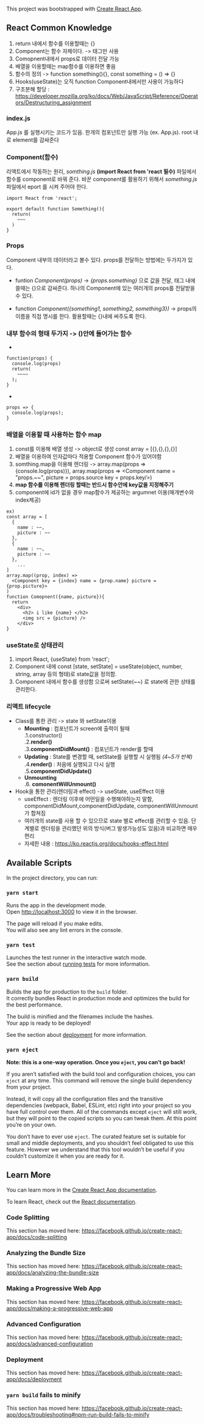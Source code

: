 This project was bootstrapped with [Create React App](https://github.com/facebook/create-react-app).

## React Common Knowledge
1. return 내에서 함수를 이용할때는 {}
2. Component는 함수 자체이다. -> 태그만 사용
3. Comopnent내에서 props로 데이터 전달 가능
4. 배열을 이용할때는 map함수를 이용하면 좋음
5. 함수의 정의 -> function something(){}, const something = () => {}
6. Hooks(useState)는 오직 function Component내에서만 사용이 가능하다
7. 구조분해 할당 : https://developer.mozilla.org/ko/docs/Web/JavaScript/Reference/Operators/Destructuring_assignment

### index.js

App.js 를 실행시키는 코드가 있음. 한개의 컴포넌트만 실행 가능 (ex. App.js). root 내로 element를 감싸준다

### Component(함수)

리액트에서 작동하는 원리, *somthing.js* **(import React from 'react 필수)** 파일에서 함수를 component로 바꿔 준다.
바꾼 component를 활용하기 위해서 *something.js*파일에서 eport 를 시켜 주어야 한다.

```
import React from 'react';

export default function Something(){
  return(
    ~~~
  )
}

```

### Props

Component 내부의 데이터라고 볼수 있다. props를 전달하는 방법에는 두가지가 있다. 

* funtion *Component(props)* -> *{props.something}* 으로 값을 전달, 태그 내에 쓸때는 {}으로 감싸준다. 하나의 Component에 있는 여러개의 props를 전달받을 수 있다. 

* function *Component({something1, something2, something3})* -> props의 이름을 직접 명시를 한다. 활용할때는 {}내에 써주도록 한다.

### 내부 함수의 형태 두가지 -> ()안에 들어가는 함수
* 
```
function(props) {
  console.log(props)
  return(
    ~~~~
  );
}
```

*
```
props => {
  console.log(props);
}
```

### 배열을 이용할 때 사용하는 함수 map
1. const를 이용해 배열 생성 -> object로 생성 const array = [{},{},{},{}]
2. 배열을 이용하여 인자값마다 적용할 Component 함수가 있어야함 
3. somthing.map을 이용해 렌더링 -> array.map(props => {console.log(props)}), array.map(props => <Component name = "props.~~", picture = props.source key = props.key/>)
4. **map 함수를 이용해 렌더링 할때는 반드시 함수안에 key값을 지정해주기**
5. component에 id가 없을 경우 map함수가 제공하는 argumnet 이용(매개변수와 index제공)
```
ex)
const array = [
  {
    name : ~~,
    picture : ~~
  },
  {
    name : ~~,
    picture : ~~
  },
    ...  
]
array.map((prop, index) => 
  <Component key = {index} name = {prop.name} picture = {prop.picture}>
) 
function Comopnent({name, picture}){
  return
    <div>
      <h2> i like {name} </h2>
      <img src = {picture} />
    </div>
}  
```

### useState로 상태관리
1. import React, {useState} from 'react';
2. Component 내에 const [state, setState] = useState(object, number, string, array 등의 형태)로 state값을 정의함.
3. Component 내에서 함수를 생성함 으로써 setState(~~) 로 state에 관한 상태를 관리한다.

### 리액트 lifecycle 
* Class를 통한 관리 -> state 와 setState이용
  - **Mounting** : 컴포넌트가 screen에 출력이 될때  
    .1.constructor()  
    .2.**render()**  
    .3.**componentDidMount()** : 컴포넌트가 render를 할때  
  - **Updating** : State를 변경할 때, setState를 실행할 시 실행됨 *(4~5가 반복)*  
    .4.**render()** : 처음에 실행되고 다시 실행  
    .5.**componentDidUpdate()**  
  - **Unmounting**  
    .6. **comonentWillUnmount()**  
* Hook을 통한 관리(렌더링과 effect) -> useState, useEffect 이용
  - useEffect : 렌더링 이후에 어떤일을 수행해야하는지 말함, componentDidMount,componentDidUpdate, componentWillUnmount가 합쳐짐
  - 여러개의 state를 사용 할 수 있으므로 state 별로 effect를 관리할 수 있음. 단계별로 렌더링을 관리했던 위의 방식(버그 발생가능성도 있음)과 비교하면 매우 편리
  - 자세한 내용 : https://ko.reactjs.org/docs/hooks-effect.html


## Available Scripts

In the project directory, you can run:

### `yarn start`

Runs the app in the development mode.<br />
Open [http://localhost:3000](http://localhost:3000) to view it in the browser.

The page will reload if you make edits.<br />
You will also see any lint errors in the console.

### `yarn test`

Launches the test runner in the interactive watch mode.<br />
See the section about [running tests](https://facebook.github.io/create-react-app/docs/running-tests) for more information.

### `yarn build`

Builds the app for production to the `build` folder.<br />
It correctly bundles React in production mode and optimizes the build for the best performance.

The build is minified and the filenames include the hashes.<br />
Your app is ready to be deployed!

See the section about [deployment](https://facebook.github.io/create-react-app/docs/deployment) for more information.

### `yarn eject`

**Note: this is a one-way operation. Once you `eject`, you can’t go back!**

If you aren’t satisfied with the build tool and configuration choices, you can `eject` at any time. This command will remove the single build dependency from your project.

Instead, it will copy all the configuration files and the transitive dependencies (webpack, Babel, ESLint, etc) right into your project so you have full control over them. All of the commands except `eject` will still work, but they will point to the copied scripts so you can tweak them. At this point you’re on your own.

You don’t have to ever use `eject`. The curated feature set is suitable for small and middle deployments, and you shouldn’t feel obligated to use this feature. However we understand that this tool wouldn’t be useful if you couldn’t customize it when you are ready for it.

## Learn More

You can learn more in the [Create React App documentation](https://facebook.github.io/create-react-app/docs/getting-started).

To learn React, check out the [React documentation](https://reactjs.org/).

### Code Splitting

This section has moved here: https://facebook.github.io/create-react-app/docs/code-splitting

### Analyzing the Bundle Size

This section has moved here: https://facebook.github.io/create-react-app/docs/analyzing-the-bundle-size

### Making a Progressive Web App

This section has moved here: https://facebook.github.io/create-react-app/docs/making-a-progressive-web-app

### Advanced Configuration

This section has moved here: https://facebook.github.io/create-react-app/docs/advanced-configuration

### Deployment

This section has moved here: https://facebook.github.io/create-react-app/docs/deployment

### `yarn build` fails to minify

This section has moved here: https://facebook.github.io/create-react-app/docs/troubleshooting#npm-run-build-fails-to-minify
